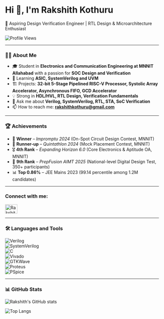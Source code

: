 # Hi 👋, I'm Rakshith Kothuru  

🚀 Aspiring Design Verification Engineer | RTL Design & Microarchitecture Enthusiast  

![Profile Views](https://komarev.com/ghpvc/?username=RakshithKothuru&color=blue&style=flat)

---

### 👨‍💻 About Me  
- 🎓 Student in **Electronics and Communication Engineering at MNNIT Allahabad** with a passion for **SOC Design and Verification** 
- 🌱 Learning **ASIC, SystemVerilog and UVM**  
- 🏗️ Projects: **32-bit 5-Stage Pipelined RISC-V Processor, Systolic Array Accelerator, Asynchronous FIFO, GCD Accelerator**  
- 💡 Strong in **HDL/HVL, RTL Design, Verification Fundamentals**  
- 💬 Ask me about **Verilog, SystemVerilog, RTL, STA, SoC Verification**  
- 📫 How to reach me: **rakshithkothuru@gmail.com**  

---

### 🏆 Achievements  
- 🥇 **Winner** – *Impromptu 2024* (On-Spot Circuit Design Contest, MNNIT)  
- 🥈 **Runner-up** – *Quintathlon 2024* (Mock Placement Contest, MNNIT)  
- 🎖️ **4th Rank** – *Expanding Horizon 6.0* (Core Electronics & Aptitude OA, MNNIT)  
- 🏅 **9th Rank** – *PrepFusion AIMT 2025* (National-level Digital Design Test, 350+ participants)  
- 📊 **Top 0.86%** – JEE Mains 2023 (99.14 percentile among 1.2M candidates)  

---

<h3 align="left">Connect with me:</h3>
<p align="left">
<a href="https://www.linkedin.com/in/rakshith-kothuru/" target="blank"><img align="center" src="https://raw.githubusercontent.com/rahuldkjain/github-profile-readme-generator/master/src/images/icons/Social/linked-in-alt.svg" alt="RakshithKOthuru" height="30" width="40" /></a>
</p>

---

### 🛠️ Languages and Tools  
![Verilog](https://img.shields.io/badge/Verilog-EDA-blue)  
![SystemVerilog](https://img.shields.io/badge/SystemVerilog-RTL-red)  
![C](https://img.shields.io/badge/C-Language-blue)  
![Vivado](https://img.shields.io/badge/Xilinx-Vivado-orange)  
![GTKWave](https://img.shields.io/badge/GTKWave-Waveform-green)  
![Proteus](https://img.shields.io/badge/Proteus-Simulation-lightblue)  
![PSpice](https://img.shields.io/badge/PSpice-Circuit-darkgreen)  

---

### 📊 GitHub Stats  
![Rakshith's GitHub stats](https://github-readme-stats.vercel.app/api?username=RakshithKothuru&show_icons=true&theme=tokyonight)  

![Top Langs](https://github-readme-stats.vercel.app/api/top-langs/?username=RakshithKothuru&layout=compact&theme=tokyonight)  
  

